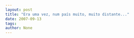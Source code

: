 ```yaml
---
layout: post
title: "Era uma vez, num país muito, muito distante..."
date: 2007-09-13
tags: 
author: None
---
```

 
